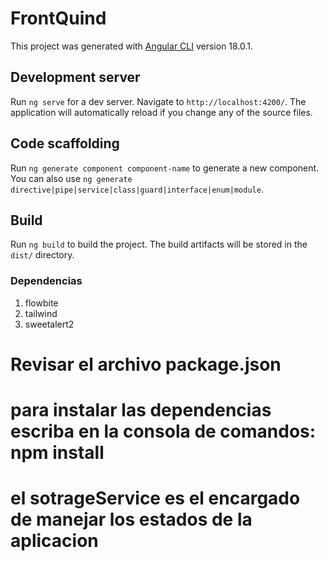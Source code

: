 # FrontQuind

This project was generated with [Angular CLI](https://github.com/angular/angular-cli) version 18.0.1.

## Development server

Run `ng serve` for a dev server. Navigate to `http://localhost:4200/`. The application will automatically reload if you change any of the source files.

## Code scaffolding

Run `ng generate component component-name` to generate a new component. You can also use `ng generate directive|pipe|service|class|guard|interface|enum|module`.

## Build

Run `ng build` to build the project. The build artifacts will be stored in the `dist/` directory.

### Dependencias
1. flowbite
2. tailwind
3. sweetalert2

# Revisar el archivo package.json 

# para instalar las dependencias escriba en la consola de comandos: npm install

# el sotrageService es el encargado de manejar los estados de la aplicacion
